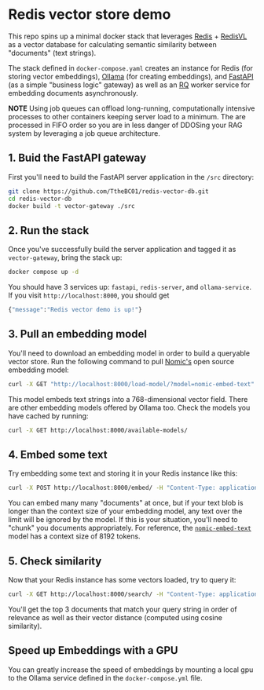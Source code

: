 # Redis vector store demo

This repo spins up a minimal docker stack that leverages [Redis](https://redis.io/) + [RedisVL](https://redis.io/docs/latest/integrate/redisvl/) as a vector database for calculating semantic similarity between "documents" (text strings).

The stack defined in `docker-compose.yaml` creates an instance for Redis (for storing vector embeddings), [Ollama](https://ollama.com/) (for creating embeddings), and [FastAPI](https://fastapi.tiangolo.com/) (as a simple "business logic" gateway) as well as an [RQ](https://python-rq.org/) worker service for embedding documents asynchronously. 

**NOTE** Using job queues can offload long-running, computationally intensive processes to other containers keeping server load to a minimum. The are processed in FIFO order so you are in less danger of DDOSing your RAG system by leveraging a job queue architecture. 

## 1. Buid the FastAPI gateway

First you'll need to build the FastAPI server application in the `/src` directory:

```sh
git clone https://github.com/TtheBC01/redis-vector-db.git
cd redis-vector-db
docker build -t vector-gateway ./src
```

## 2. Run the stack

Once you've successfully build the server application and tagged it as `vector-gateway`, bring the stack up:

```sh
docker compose up -d
```

You should have 3 services up: `fastapi`, `redis-server`, and `ollama-service`. If you visit `http://localhost:8000`, you should get 

```sh
{"message":"Redis vector demo is up!"}
```

## 3. Pull an embedding model 

You'll need to download an embedding model in order to build a queryable vector store. Run the following command to pull [Nomic's](https://www.nomic.ai/) open source embedding model:

```sh
curl -X GET "http://localhost:8000/load-model/?model=nomic-embed-text"
```

This model embeds text strings into a 768-dimensional vector field. There are other embedding models offered by Ollama too. Check the models you have cached by running:

```sh
curl -X GET http://localhost:8000/available-models/
```

## 4. Embed some text

Try embedding some text and storing it in your Redis instance like this:

```sh
curl -X POST http://localhost:8000/embed/ -H "Content-Type: application/json" -d '{"payload": ["Paris is the capital of France.", "The dog ran after the cat.", "Mark Twain was not his real name."]}'
```

You can embed many many "documents" at once, but if your text blob is longer than the context size of your embedding model, any text over the limit will be ignored by the model. If this is your situation, you'll need to "chunk" you documents appropriately. For reference, the [`nomic-embed-text`](https://ollama.com/library/nomic-embed-text) model has a context size of 8192 tokens. 

## 5. Check similarity

Now that your Redis instance has some vectors loaded, try to query it:

```sh
curl -X GET http://localhost:8000/search/ -H "Content-Type: application/json" -d '{"payload": "Where is Paris?"}'
```

You'll get the top 3 documents that match your query string in order of relevance as well as their vector distance (computed using cosine similarity).

## Speed up Embeddings with a GPU

You can greatly increase the speed of embeddings by mounting a local gpu to the Ollama service defined in the `docker-compose.yml` file. 